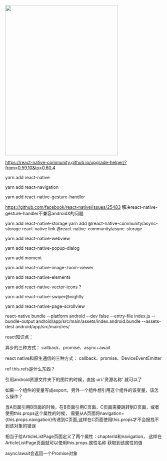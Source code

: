 <img src="https://github.com/AnyWayGobin/iReading/blob/master/screenshot/main_page_1.jpg" width="360" height="480" alert="main_page_1"/>





https://react-native-community.github.io/upgrade-helper/?from=0.59.10&to=0.60.4

yarn add react-native

yarn add react-navigation

yarn add react-native-gesture-handler

https://github.com/facebook/react-native/issues/25483  解决react-native-gesture-handler不兼容androidX的问题

yarn add react-native-storage
yarn add @react-native-community/async-storage
react-native link @react-native-community/async-storage

yarn add react-native-webview

yarn add react-native-popup-dialog

yarn add moment

yarn add react-native-image-zoom-viewer

yarn add react-native-elements

yarn add react-native-vector-icons ?

yarn add react-native-swiper@nightly

yarn add react-native-page-scrollview


react-native bundle --platform android --dev false --entry-file index.js --bundle-output android/app/src/main/assets/index.android.bundle --assets-dest android/app/src/main/res/


react知识点：

异步的三种方式：
callback、promise、async+await

react native和原生通信的三种方式：
callback、promise、DeviceEventEmitter

ref this.refs是什么东西？

引用android资源文件夹下的图片的时候，直接 uri:'资源名称' 就可以了

如果一个组件的变量写成export，另外一个组件想引用这个组件的该变量，该怎么操作？

当A页面引用B页面的时候，在B页面引用C页面，C页面需要跳转到D页面，或者使用this.props这个属性的时候，
需要从A页面将navigation={this.props.navigation}传递到C页面,这样在C页面使用this.props才不会报找不到该对象的错误

<ArticleListPage chapterId={value.id} navigation={this.props.navigation}/>  相当于给ArticleListPage页面定义了两个属性：chapterId和navigation，
这样在ArticleListPage页面就可以使用this.props.属性名称 获取到该属性的值

async/await会返回一个Promise对象